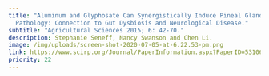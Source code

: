 ```yaml
---
title: "Aluminum and Glyphosate Can Synergistically Induce Pineal Gland
  Pathology: Connection to Gut Dysbiosis and Neurological Disease."
subtitle: "Agricultural Sciences 2015; 6: 42-70."
description: Stephanie Seneff, Nancy Swanson and Chen Li.
image: /img/uploads/screen-shot-2020-07-05-at-6.22.53-pm.png
link: https://www.scirp.org/Journal/PaperInformation.aspx?PaperID=53106#.VLmJKydGqDc
priority: 22
---
```

